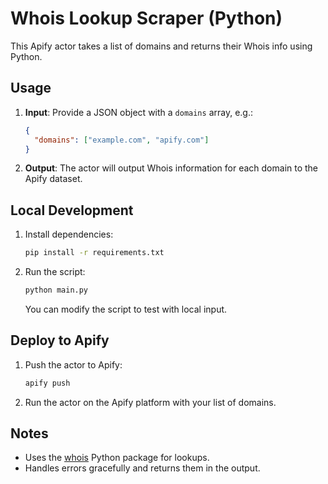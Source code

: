 # Whois Lookup Scraper (Python)

This Apify actor takes a list of domains and returns their Whois info using Python.

## Usage

1. **Input**: Provide a JSON object with a `domains` array, e.g.:
   ```json
   {
     "domains": ["example.com", "apify.com"]
   }
   ```

2. **Output**: The actor will output Whois information for each domain to the Apify dataset.

## Local Development

1. Install dependencies:
   ```bash
   pip install -r requirements.txt
   ```
2. Run the script:
   ```bash
   python main.py
   ```
   You can modify the script to test with local input.

## Deploy to Apify

1. Push the actor to Apify:
   ```bash
   apify push
   ```
2. Run the actor on the Apify platform with your list of domains.

## Notes
- Uses the [whois](https://pypi.org/project/whois/) Python package for lookups.
- Handles errors gracefully and returns them in the output. 